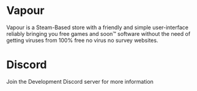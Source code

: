 # Vapour
Vapour is a Steam-Based store with a friendly and simple user-interface reliably bringing you free games and soon™️ software without the need of getting viruses from 100% free no virus no survey websites.

# Discord
Join the Development Discord server for more information
